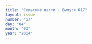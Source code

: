 ```yaml
---
title: "Сельские вести - Выпуск №17"
layout: issue
number: "17"
day: "04"
month: "03"
year: "2014"
---
```

